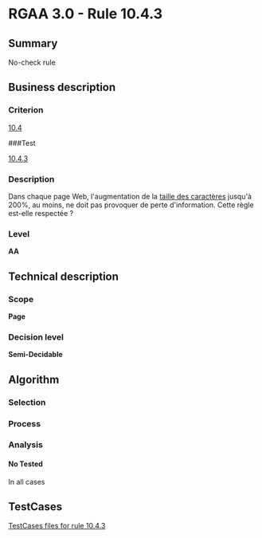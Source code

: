 # RGAA 3.0 -  Rule 10.4.3

## Summary

No-check rule

## Business description

### Criterion

[10.4](http://disic.github.io/rgaa_referentiel_en/RGAA3.0_Criteria_English_version_v1.html#crit-10-4)

###Test

[10.4.3](http://disic.github.io/rgaa_referentiel_en/RGAA3.0_Criteria_English_version_v1.html#test-10-4-3)

### Description

Dans chaque page Web, l'augmentation de la <a href="http://references.modernisation.gouv.fr/referentiel-technique-0#mTailleCaractere">taille des caract&egrave;res</a> jusqu'&agrave; 200%, au moins, ne doit pas provoquer de perte d'information. Cette r&egrave;gle est-elle respect&eacute;e ?

### Level

**AA**

## Technical description

### Scope

**Page**

### Decision level

**Semi-Decidable**

## Algorithm

### Selection

### Process

### Analysis

#### No Tested 

In all cases




##  TestCases 

[TestCases files for rule 10.4.3](https://github.com/Asqatasun/Asqatasun/tree/master/rules/rules-rgaa3.0/src/test/resources/testcases/rgaa30/Rgaa30Rule100403/) 


